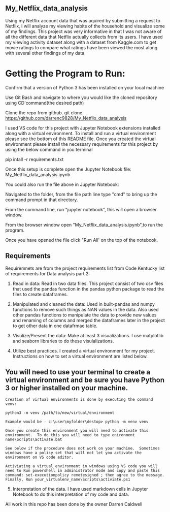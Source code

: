 
## My_Netflix_data_analysis
Using my Netflix account data that was aquired by submitting a request to Netflix, I will analyze my viewing habits of the household and visualize some of my findings.  This project was very informative in that I was not aware of all the different data that Netflix actually collects from its users.  I have used my viewing activity dataset along with a dataset from Kaggle.com to get movie ratings to compare what ratings have been viewed the most along with several other findings of my data.



# Getting the Program to Run:

Confirm that a version of Python 3 has been installed on your local machine

Use Git Bash and navigate to where you would like the cloned repository using CD'command(the desired path)

Clone the repo from github.  git clone https://github.com/darrenc9828/My_Netflix_data_analysis

I used VS code for this project with Jupyter Notebook extensions installed along with a virtual environment.  To install and run a virtual environment please see the bottom of this README file.  Once you created the virtual environment please install the necessary requirements for this project by using the below command in you terminal

pip intall -r requirements.txt

Once this setup is complete open the Jupyter Notebook file: My_Netflix_data_analysis.ipynb

You could also run the file above in Jupyter Notebook:

Navigated to the folder, from the file path line type "cmd" to bring up the command prompt in that directory.

From the command line, run "jupyter notebook", this will open a browser window.

From the browser window open "My_Netflix_data_analysis.ipynb",to run the program.

Once you have opened the file click "Run All' on the top of the notebook.

## Requirements

Requiremnets are from the project requirements list from Code Kentucky list of requirements for Data analysis part 2:

1. Read in data: Read in two data files. This project consist of two csv files that used the pandas function in the pandas python package to   read the files to create dataframes.

2. Manipulated and cleaned the data: Used in built-pandas and numpy functions to remove such things as NAN values in the data. Also used other pandas functions to manipulate the data to provide new values and renaming of columns and merged the dataframes later in the project to get other data in one datafrmae table.

3. Visulize/Present the data: Make at least 3 visualizations. I use matplotlib and seaborn libraries to do these visulalizations. 

4. Utilize best practices.  I created a virtual environment for my project.  Instructions on how to set a virtual environment are listed below.

## You will need to use your terminal to create a virtual environment and be sure you have Python 3 or higher installed on your machine.
    Creation of virtual environments is done by executing the command venv:

    python3 -m venv /path/to/new/virtual/environment

    Example would be - c:\user\myfolder\destop> python -m venv venv

    Once you create this environment you will need to activate this environment.  To do this you will need to type enironment name\Scripts\activate.bat

    See below if the procedure does not work on your machine.  Sometimes windows have a policy set that will not let you activate the environment on VS code editor. 

    Activiating a virtual environment in windows using VS code you will need to Run powershell in administrator mode and copy and paste this command: set-executionpolicy remotesigned ; then agree to the message.  Finally, Run your_virtualenv_name\Scripts\activiate.ps1

5. Interpretation of the data. I have used markdown cells in Jupyter Notebook to do this interpretation of my code and data.

All work in this repo has been done by the owner Darren Caldwell 